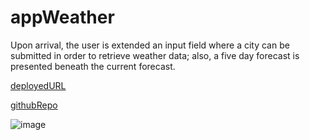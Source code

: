 # appWeather

Upon arrival, the user is extended an input field where a city can be submitted in order to retrieve weather data; also, a five day forecast is presented beneath the current forecast.

[deployedURL](https://andyan7.github.io/appWeather/)

[githubRepo](https://github.com/AndyAn7/appWeather)

![image]()